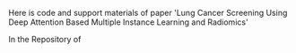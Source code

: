 Here is code and support materials of paper 'Lung Cancer Screening Using Deep Attention Based Multiple Instance Learning and Radiomics'

 In the Repository of 
